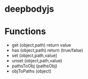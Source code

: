 # deepbodyjs

Functions
===

- get (object,path) return value
- has (object,path) return (true/false)
- set (object,path,value) 
- unset (object,path,value)
- pathsToObj (pathsObj)
- objToPaths (object)
